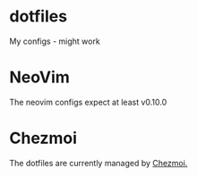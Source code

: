 # dotfiles
My configs - might work

# NeoVim
The neovim configs expect at least v0.10.0


# Chezmoi
The dotfiles are currently managed by [Chezmoi.](https://www.chezmoi.io)
